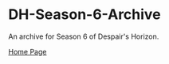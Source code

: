 # DH-Season-6-Archive
An archive for Season 6 of Despair's Horizon.

[Home Page](https://astrea49.github.io/DH-Season-6-Archive/Home)
